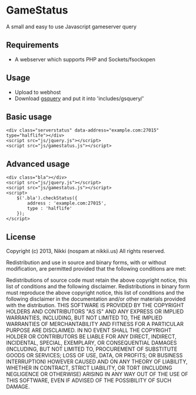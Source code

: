 # GameStatus

A small and easy to use Javascript gameserver query

## Requirements

- A webserver which supports PHP and Sockets/fsockopen

## Usage

- Upload to webhost
- Download [gsquery](https://github.com/nikkii/gsquery) and put it into 'includes/gsquery/'

## Basic usage

	<div class="serverstatus" data-address="example.com:27015" type="halflife"></div>
	<script src="js/jquery.js"></script>
	<script src="js/gamestatus.js"></script>


## Advanced usage

	<div class="bla"></div>
	<script src="js/jquery.js"></script>
	<script src="js/gamestatus.js"></script>
	<script>
		$('.bla').checkStatus({
			address : 'example.com:27015',
			type : 'halflife'
		});
	</script>


## License

Copyright (c) 2013, Nikki (nospam at nikkii.us)
All rights reserved.

Redistribution and use in source and binary forms, with or without modification, are permitted provided that the following conditions are met:

Redistributions of source code must retain the above copyright notice, this list of conditions and the following disclaimer.
Redistributions in binary form must reproduce the above copyright notice, this list of conditions and the following disclaimer in the documentation and/or other materials provided with the distribution.
THIS SOFTWARE IS PROVIDED BY THE COPYRIGHT HOLDERS AND CONTRIBUTORS "AS IS" AND ANY EXPRESS OR IMPLIED WARRANTIES, INCLUDING, BUT NOT LIMITED TO, THE IMPLIED WARRANTIES OF MERCHANTABILITY AND FITNESS FOR A PARTICULAR PURPOSE ARE DISCLAIMED. IN NO EVENT SHALL THE COPYRIGHT HOLDER OR CONTRIBUTORS BE LIABLE FOR ANY DIRECT, INDIRECT, INCIDENTAL, SPECIAL, EXEMPLARY, OR CONSEQUENTIAL DAMAGES (INCLUDING, BUT NOT LIMITED TO, PROCUREMENT OF SUBSTITUTE GOODS OR SERVICES; LOSS OF USE, DATA, OR PROFITS; OR BUSINESS INTERRUPTION) HOWEVER CAUSED AND ON ANY THEORY OF LIABILITY, WHETHER IN CONTRACT, STRICT LIABILITY, OR TORT (INCLUDING NEGLIGENCE OR OTHERWISE) ARISING IN ANY WAY OUT OF THE USE OF THIS SOFTWARE, EVEN IF ADVISED OF THE POSSIBILITY OF SUCH DAMAGE.